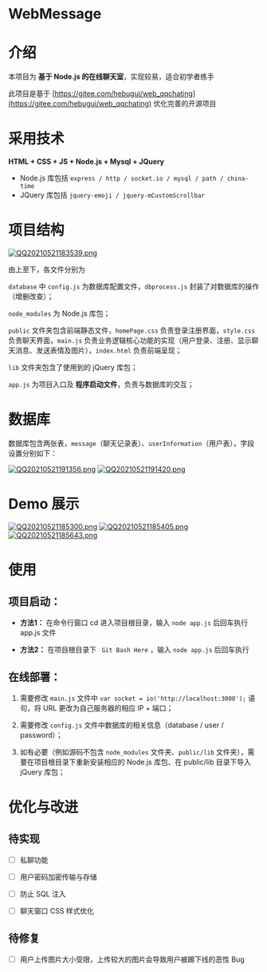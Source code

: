 # WebMessage
# 介绍
本项目为 **基于 Node.js 的在线聊天室**，实现较易，适合初学者练手

此项目是基于 [https://gitee.com/hebugui/web_qqchating](https://gitee.com/hebugui/web_qqchating) 优化完善的开源项目
# 采用技术
**HTML + CSS + JS + Node.js + Mysql + JQuery**

* Node.js 库包括 `express / http / socket.io / mysql / path / china-time`
* JQuery 库包括 `jquery-emoji / jquery-mCustomScrollbar`

# 项目结构
[![QQ20210521183539.png](https://img.maocdn.cn/img/2021/05/21/QQ20210521183539.png)](https://img.wang/image/qqjie-tu-20210521183539.bgd3d)

由上至下，各文件分别为

`database` 中 `config.js` 为数据库配置文件，`dbprocess.js` 封装了对数据库的操作（增删改查）；

`node_modules` 为 Node.js 库包；

`public` 文件夹包含前端静态文件，`homePage.css` 负责登录注册界面，`style.css` 负责聊天界面，`main.js` 负责业务逻辑核心功能的实现（用户登录、注册、显示聊天消息、发送表情及图片），`index.html` 负责前端呈现；

`lib` 文件夹包含了使用到的 jQuery 库包；

`app.js` 为项目入口及 **程序启动文件**，负责与数据库的交互；

# 数据库
数据库包含两张表，`message`（聊天记录表）、`userInformation`（用户表），字段设置分别如下：

[![QQ20210521191356.png](https://img.maocdn.cn/img/2021/05/21/QQ20210521191356.png)](https://img.wang/image/qqjie-tu-20210521191356.bgy7o)
[![QQ20210521191420.png](https://img.maocdn.cn/img/2021/05/21/QQ20210521191420.png)](https://img.wang/image/qqjie-tu-20210521191420.bgRVr)

# Demo 展示
[![QQ20210521185300.png](https://img.maocdn.cn/img/2021/05/21/QQ20210521185300.png)](https://img.wang/image/qqjie-tu-20210521185300.bgmki)
[![QQ20210521185405.png](https://img.maocdn.cn/img/2021/05/21/QQ20210521185405.png)](https://img.wang/image/qqjie-tu-20210521185405.bgjXY)
[![QQ20210521185643.png](https://img.maocdn.cn/img/2021/05/21/QQ20210521185643.png)](https://img.wang/image/qqjie-tu-20210521185643.bgJvF)

# 使用
## 项目启动：

* **方法1：** 在命令行窗口 cd 进入项目根目录，输入 `node app.js` 后回车执行 app.js 文件

* **方法2：** 在项目根目录下 ` Git Bash Here` ，输入 `node app.js` 后回车执行

## 在线部署：

1. 需要修改 `main.js` 文件中 `var socket = io('http://localhost:3000');` 语句，将 URL 更改为自己服务器的相应 IP + 端口；

1. 需要修改 `config.js` 文件中数据库的相关信息（database / user / password）；

1. 如有必要（例如源码不包含 `node_modules` 文件夹、`public/lib` 文件夹），需要在项目根目录下重新安装相应的 Node.js 库包、在 public/lib 目录下导入 jQuery 库包；

# 优化与改进
## 待实现

* [ ] 私聊功能

* [ ] 用户密码加密传输与存储

* [ ] 防止 SQL 注入

* [ ] 聊天窗口 CSS 样式优化

## 待修复

* [ ] 用户上传图片大小受限，上传较大的图片会导致用户被踢下线的恶性 Bug
